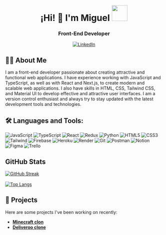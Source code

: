 <h1 align="center">¡Hi! 👋 I'm Miguel <img src="https://media.giphy.com/media/mGcNjsfWAjY5AEZNw6/giphy.gif" width="50"></h1>
<h3 align="center">Front-End Developer</h3>

<p align="center">
  <a href="https://linkedin.com/in/guelldiazm"><img src="https://img.shields.io/badge/-LinkedIn-blue?style=flat-square&logo=Linkedin&logoColor=white&link=guelldiazm" alt="LinkedIn"></a>
</p>

## 👨‍💻 About Me

I am a front-end developer passionate about creating attractive and functional web applications. I have experience working with JavaScript and TypeScript, as well as with React and Next.js, to create modern and scalable web applications. I also have skills in HTML, CSS, Tailwind CSS, and Material UI to develop effective and attractive user interfaces. I am a version control enthusiast and always try to stay updated with the latest development tools and technologies.

## 🛠️ Languages and Tools:
![JavaScript](https://img.shields.io/badge/javascript-F7DF1E?style=for-the-badge&logo=javascript&logoColor=black) ![TypeScript](https://img.shields.io/badge/typescript-3178C6?style=for-the-badge&logo=typescript&logoColor=white) ![React](https://img.shields.io/badge/react-61DAFB?style=for-the-badge&logo=react&logoColor=black) ![Redux](https://img.shields.io/badge/redux-764ABC?style=for-the-badge&logo=redux&logoColor=white) ![Python](https://img.shields.io/badge/python-3776AB?style=for-the-badge&logo=python&logoColor=white) ![HTML5](https://img.shields.io/badge/html5-%23E34F26.svg?style=for-the-badge&logo=html5&logoColor=white) ![CSS3](https://img.shields.io/badge/css3-%231572B6.svg?style=for-the-badge&logo=css3&logoColor=white) ![Tailwind](https://img.shields.io/badge/tailwindcss-06B6D4?style=for-the-badge&logo=tailwindcss&logoColor=white) ![Firebase](https://img.shields.io/badge/firebase-FFCA28?style=for-the-badge&logo=firebase&logoColor=black) ![Heroku](https://img.shields.io/badge/heroku-430098?style=for-the-badge&logo=heroku&logoColor=white) ![Render](https://img.shields.io/badge/render-46E3B7?style=for-the-badge&logo=render&logoColor=white) ![Git](https://img.shields.io/badge/git-F05032?style=for-the-badge&logo=git&logoColor=white) ![Postman](https://img.shields.io/badge/Postman-FF6C37?style=for-the-badge&logo=postman&logoColor=white) ![Notion](https://img.shields.io/badge/Notion-%23000000.svg?style=for-the-badge&logo=notion&logoColor=white) ![Figma](https://img.shields.io/badge/figma-%23F24E1E.svg?style=for-the-badge&logo=figma&logoColor=white) ![Trello](https://img.shields.io/badge/Trello-%23026AA7.svg?style=for-the-badge&logo=Trello&logoColor=white)



## GitHub Stats
[![GitHub Streak](http://github-readme-streak-stats.herokuapp.com?user=MiguelGDD&theme=radical&background=000000)](https://git.io/streak-stats)
<br/>
<br/>
[![Top Langs](https://github-readme-stats.vercel.app/api/top-langs/?username=MiguelGdd&layout=compact&theme=radical)](https://github.com/anuraghazra/github-readme-stats)

## 🚀  Projects

Here are some projects I've been working on recently:

- **[Minecraft clon](https://github.com/MiguelGDD/minecraft-clon)** 
- **[Deliveroo clone](https://github.com/MiguelGDD/deliveroo_clone)** 
